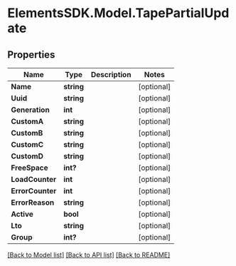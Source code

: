 # ElementsSDK.Model.TapePartialUpdate

## Properties

Name | Type | Description | Notes
------------ | ------------- | ------------- | -------------
**Name** | **string** |  | [optional] 
**Uuid** | **string** |  | [optional] 
**Generation** | **int** |  | [optional] 
**CustomA** | **string** |  | [optional] 
**CustomB** | **string** |  | [optional] 
**CustomC** | **string** |  | [optional] 
**CustomD** | **string** |  | [optional] 
**FreeSpace** | **int?** |  | [optional] 
**LoadCounter** | **int** |  | [optional] 
**ErrorCounter** | **int** |  | [optional] 
**ErrorReason** | **string** |  | [optional] 
**Active** | **bool** |  | [optional] 
**Lto** | **string** |  | [optional] 
**Group** | **int?** |  | [optional] 

[[Back to Model list]](../README.md#documentation-for-models) [[Back to API list]](../README.md#documentation-for-api-endpoints) [[Back to README]](../README.md)

